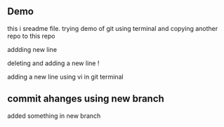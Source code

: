 ## Demo
this i sreadme file.
trying demo of git using terminal and copying another repo to this repo

addding new line 

deleting and adding a new line !

adding a new line using vi in git terminal

## commit ahanges using new branch 

added something in new branch
